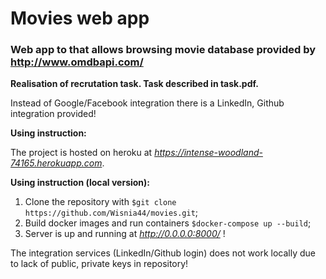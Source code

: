# Movies web app

### Web app to that allows browsing movie database provided by http://www.omdbapi.com/​

**Realisation of recrutation task. Task described in task.pdf.**

Instead of Google/Facebook integration there is a LinkedIn, Github integration provided!

**Using instruction:**

The project is hosted on heroku at *https://intense-woodland-74165.herokuapp.com*.

**Using instruction (local version):**
1. Clone the repository with `$git clone https://github.com/Wisnia44/movies.git`;
2. Build docker images and run containers `$docker-compose up --build`;
3. Server is up and running at *http://0.0.0.0:8000/* !

The integration services (LinkedIn/Github login) does not work locally due to lack of public, private keys in repository!

